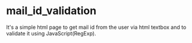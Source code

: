 # mail_id_validation
It's a simple html page to get mail id from the user via html textbox and to validate it using JavaScript(RegExp).
